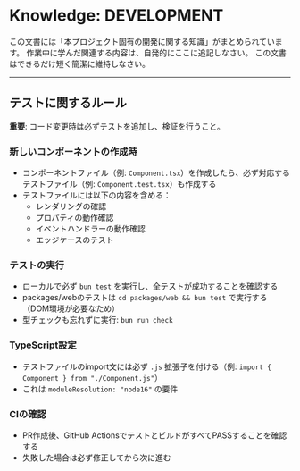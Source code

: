 # Knowledge: DEVELOPMENT

この文書には「本プロジェクト固有の開発に関する知識」がまとめられています。
作業中に学んだ関連する内容は、自発的にここに追記しなさい。
この文書はできるだけ短く簡潔に維持しなさい。

---

## テストに関するルール

**重要**: コード変更時は必ずテストを追加し、検証を行うこと。

### 新しいコンポーネントの作成時

- コンポーネントファイル（例: `Component.tsx`）を作成したら、必ず対応するテストファイル（例: `Component.test.tsx`）も作成する
- テストファイルには以下の内容を含める：
  - レンダリングの確認
  - プロパティの動作確認
  - イベントハンドラーの動作確認
  - エッジケースのテスト

### テストの実行

- ローカルで必ず `bun test` を実行し、全テストが成功することを確認する
- packages/webのテストは `cd packages/web && bun test` で実行する（DOM環境が必要なため）
- 型チェックも忘れずに実行: `bun run check`

### TypeScript設定

- テストファイルのimport文には必ず `.js` 拡張子を付ける（例: `import { Component } from "./Component.js"`）
- これは `moduleResolution: "node16"` の要件

### CIの確認

- PR作成後、GitHub ActionsでテストとビルドがすべてPASSすることを確認する
- 失敗した場合は必ず修正してから次に進む
